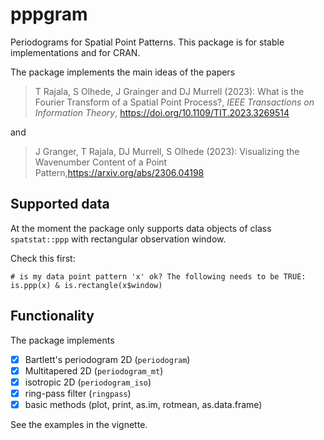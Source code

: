 # pppgram

Periodograms for Spatial Point Patterns. This package is for stable implementations and for CRAN. 

The package implements the main ideas of the papers

> T Rajala, S Olhede, J Grainger and DJ Murrell (2023): What is the Fourier Transform of a Spatial Point Process?, *IEEE Transactions on Information Theory*, https://doi.org/10.1109/TIT.2023.3269514

and 
> J Granger, T Rajala, DJ Murrell, S Olhede (2023): Visualizing the Wavenumber Content of a Point Pattern,https://arxiv.org/abs/2306.04198

## Supported data

At the moment the package only supports data objects of class `spatstat::ppp` with rectangular observation window. 

Check this first:

```
# is my data point pattern 'x' ok? The following needs to be TRUE:
is.ppp(x) & is.rectangle(x$window)
```

## Functionality

The package implements

* [x] Bartlett's periodogram 2D (`periodogram`)
* [x] Multitapered 2D (`periodogram_mt`)
* [x] isotropic 2D (`periodogram_iso`)
* [x] ring-pass filter (`ringpass`)
* [x] basic methods (plot, print, as.im, rotmean, as.data.frame)

See the examples in the vignette.
 